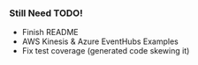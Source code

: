 ### Still Need TODO!

* Finish README
* AWS Kinesis & Azure EventHubs Examples
* Fix test coverage (generated code skewing it)